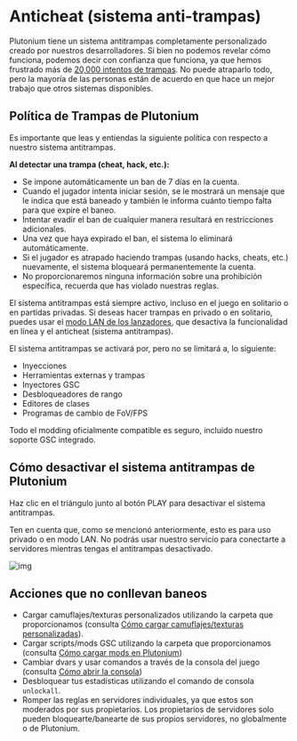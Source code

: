 # Anticheat (sistema anti-trampas)

Plutonium tiene un sistema antitrampas completamente personalizado creado por nuestros desarrolladores. Si bien no podemos revelar cómo funciona, podemos decir con confianza que funciona, ya que hemos frustrado más de
[20,000 intentos de trampas](https://forum.plutonium.pw/topic/10225/anticheat-1-year-statistics). No puede atraparlo todo, pero la mayoría de las personas están de acuerdo en que hace un mejor trabajo que otros sistemas disponibles.

## Política de Trampas de Plutonium

Es importante que leas y entiendas la siguiente política con respecto a nuestro sistema antitrampas.

**Al detectar una trampa (cheat, hack, etc.):**

* Se impone automáticamente un ban de 7 días en la cuenta.
* Cuando el jugador intenta iniciar sesión, se le mostrará un mensaje que le indica que está baneado y también le informa cuánto tiempo falta para que expire el baneo.
* Intentar evadir el ban de cualquier manera resultará en restricciones adicionales.
* Una vez que haya expirado el ban, el sistema lo eliminará automáticamente.
* Si el jugador es atrapado haciendo trampas (usando hacks, cheats, etc.) nuevamente, el sistema bloqueará permanentemente la cuenta.
* No proporcionaremos ninguna información sobre una prohibición específica, recuerda que has violado nuestras reglas.


<Alert variant="danger">

El sistema antitrampas está siempre activo, incluso en el juego en solitario o en partidas privadas.
Si deseas hacer trampas en privado o en solitario, puedes usar el <a href="#how-to-disable-the-plutonium-anti-cheat">modo LAN de los lanzadores</a>, que desactiva la funcionalidad en línea y el anticheat (sistema antitrampas).

</Alert>

El sistema antitrampas se activará por, pero no se limitará a, lo siguiente:

* Inyecciones
* Herramientas externas y trampas
* Inyectores GSC
* Desbloqueadores de rango
* Editores de clases
* Programas de cambio de FoV/FPS

Todo el modding oficialmente compatible es seguro, incluido nuestro soporte GSC integrado.

## Cómo desactivar el sistema antitrampas de Plutonium

Haz clic en el triángulo junto al botón PLAY para desactivar el sistema antitrampas.

Ten en cuenta que, como se mencionó anteriormente, esto es para uso privado o en modo LAN. No podrás usar nuestro servicio para conectarte a servidores mientras tengas el antitrampas desactivado.

![img](/images/docs/anticheat/s82KygR.gif)

## Acciones que no conllevan baneos

* Cargar camuflajes/texturas personalizados utilizando la carpeta que proporcionamos (consulta [Cómo cargar camuflajes/texturas personalizadas](/docs/modding/loading-textures/)).
* Cargar scripts/mods GSC utilizando la carpeta que proporcionamos (consulta [Cómo cargar mods en Plutonium](/docs/modding/loading-mods/))
* Cambiar dvars y usar comandos a través de la consola del juego (consulta [Cómo abrir la consola](/docs/opening-console))
* Desbloquear tus estadísticas utilizando el comando de consola ```unlockall```.
* Romper las reglas en servidores individuales, ya que estos son moderados por sus propietarios. Los propietarios de servidores solo pueden bloquearte/banearte de sus propios servidores, no globalmente o de Plutonium.
